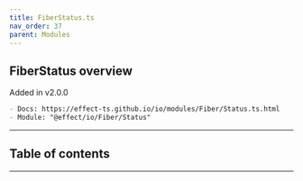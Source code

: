 ```yaml
---
title: FiberStatus.ts
nav_order: 37
parent: Modules
---
```


## FiberStatus overview

Added in v2.0.0

```md
- Docs: https://effect-ts.github.io/io/modules/Fiber/Status.ts.html
- Module: "@effect/io/Fiber/Status"
```

---

<h2 class="text-delta">Table of contents</h2>

---
